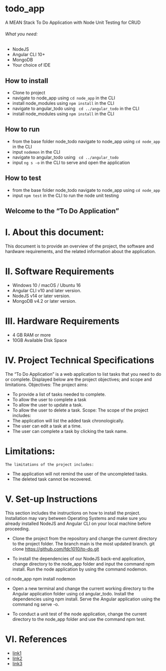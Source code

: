 # todo_app
A MEAN Stack To Do Application with Node Unit Testing for CRUD

###### What you need:
- NodeJS
- Angular CLI 10+
- MongoDB
- Your choice of IDE

## How to install
- Clone to project
- navigate to node_app using ```cd node_app``` in the CLI
- install node_modules using ```npm install``` in the CLI
- navigate to angular_todo using ``` cd ../angular_todo``` in the CLI
- install node_modules using ```npm install``` in the CLI

## How to run
- from the base folder node_todo navigate to node_app using ```cd node_app``` in the CLI
- input ```nodemon``` in the CLI
- navigate to angular_todo using ``` cd ../angular_todo```
- input ```ng s -o``` in the CLI to serve and open the application

## How to test
- from the base folder node_todo navigate to node_app using ```cd node_app```
- input ```npm test``` in the CLI to run the node unit testing

## Welcome to the “To Do Application”

#   I. About this document:
This document is to provide an overview of the project, the software and hardware requirements, and the related information about the application.

#    II. Software Requirements
- Windows 10 / macOS / Ubuntu 16
- Angular CLI v10 and later version.
- NodeJS v14 or later version.
- MongoDB v4.2 or later version.

#    III. Hardware Requirements
- 4 GB RAM or more
- 10GB Available Disk Space

#    IV. Project Technical Specifications
The “To Do Application” is a web application to list tasks that you need to do or complete. Displayed below are the project objectives; and scope and limitations.
Objectives:
The project aims:
- To provide a list of tasks needed to complete.
- To allow the user to complete a task
- To allow the user to update a task.
- To allow the user to delete a task.
	Scope:
	The scope of the project includes:
- The application will list the added task chronologically.
- The user can edit a task at a time.
- The user can complete a task by clicking the task name.
	
# Limitations:
	The limitations of the project includes:
- The application will not remind the user of the uncompleted tasks.
- The deleted task cannot be recovered.

#    V. Set-up Instructions
This section includes the instructions on how to install the project. Installation may vary between Operating Systems and make sure you already installed NodeJS and Angular CLI on your local machine before proceeding.

- Clone the project from the repository and change the current directory to the project folder. The branch main is the most updated branch.
	       	git clone https://github.com/fdc1010/to-do.git

- To install the dependencies of our NodeJS back-end application, change directory to the node_app folder and input the command npm install. Run the node application by using the command nodemon.
		
cd node_app
		npm install
		nodemon

- Open a new terminal and change the current working directory to the Angular application folder using cd angular_todo. Install the dependencies using npm install. Serve the Angular application using the command ng serve  -o.

- To conduct a unit test of the node application, change the current directory to the node_app folder and use the command npm test.


# VI. References

- [link1](https://www.appvizer.com/magazine/operations/project-management/project-specification)
- [link2](https://stackoverflow.blog/2020/04/06/a-practical-guide-to-writing-technical-specs/)
- [link3](https://www.greycampus.com/opencampus/project-management-professional/project-documents)